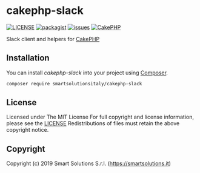 # cakephp-slack
[![LICENSE](https://img.shields.io/github/license/smartsolutionsitaly/cakephp-slack.svg)](LICENSE)
[![packagist](https://img.shields.io/badge/packagist-smartsolutionsitaly%2Fcakephp--slack-brightgreen.svg)](https://packagist.org/packages/smartsolutionsitaly/cakephp-slack)
[![issues](https://img.shields.io/github/issues/smartsolutionsitaly/cakephp-slack.svg)](https://github.com/smartsolutionsitaly/cakephp-slack/issues)
[![CakePHP](https://img.shields.io/badge/CakePHP-3.6%2B-brightgreen.svg)](https://github.com/cakephp/cakephp)

Slack client and helpers for [CakePHP](https://github.com/cakephp/cakephp)

## Installation
You can install _cakephp-slack_ into your project using [Composer](https://getcomposer.org).

``` bash
composer require smartsolutionsitaly/cakephp-slack
```

## License
Licensed under The MIT License
For full copyright and license information, please see the [LICENSE](LICENSE)
Redistributions of files must retain the above copyright notice.

## Copyright
Copyright (c) 2019 Smart Solutions S.r.l. (https://smartsolutions.it)
